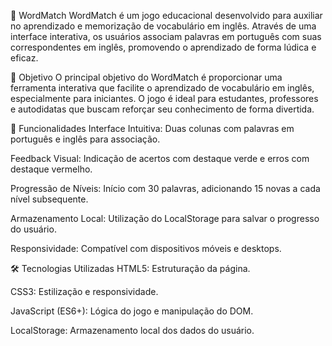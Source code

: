 🧠 WordMatch
WordMatch é um jogo educacional desenvolvido para auxiliar no aprendizado e memorização de vocabulário em inglês. Através de uma interface interativa, os usuários associam palavras em português com suas correspondentes em inglês, promovendo o aprendizado de forma lúdica e eficaz.

🎯 Objetivo
O principal objetivo do WordMatch é proporcionar uma ferramenta interativa que facilite o aprendizado de vocabulário em inglês, especialmente para iniciantes. O jogo é ideal para estudantes, professores e autodidatas que buscam reforçar seu conhecimento de forma divertida.

🚀 Funcionalidades
Interface Intuitiva: Duas colunas com palavras em português e inglês para associação.

Feedback Visual: Indicação de acertos com destaque verde e erros com destaque vermelho.

Progressão de Níveis: Início com 30 palavras, adicionando 15 novas a cada nível subsequente.

Armazenamento Local: Utilização do LocalStorage para salvar o progresso do usuário.

Responsividade: Compatível com dispositivos móveis e desktops.

🛠️ Tecnologias Utilizadas
HTML5: Estruturação da página.

CSS3: Estilização e responsividade.

JavaScript (ES6+): Lógica do jogo e manipulação do DOM.

LocalStorage: Armazenamento local dos dados do usuário.

